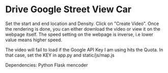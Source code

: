 # Drive Google Street View Car

Set the start and end location and Density. Click on "Create Video". Once the rendering is done, you can either download the video or view it on the webpage itself. The speed setting on the webpage is inverse, i.e lower value means higher speed.

The video will fail to load if the Google API Key I am using hits the Quota. In that case, set the KEY in app.py and static/js/map.js

Dependencies:
Python
Flask
mencoder
